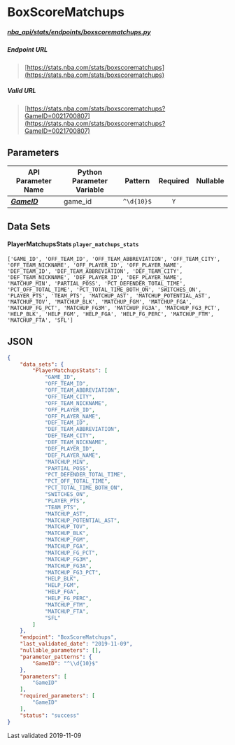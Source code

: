 # BoxScoreMatchups
##### [nba_api/stats/endpoints/boxscorematchups.py](https://github.com/swar/nba_api/blob/master/nba_api/stats/endpoints/boxscorematchups.py)

##### Endpoint URL
>[https://stats.nba.com/stats/boxscorematchups](https://stats.nba.com/stats/boxscorematchups)

##### Valid URL
>[https://stats.nba.com/stats/boxscorematchups?GameID=0021700807](https://stats.nba.com/stats/boxscorematchups?GameID=0021700807)

## Parameters
API Parameter Name | Python Parameter Variable | Pattern | Required | Nullable
------------ | ------------ | :-----------: | :---: | :---:
[_**GameID**_](https://github.com/swar/nba_api/blob/master/docs/nba_api/stats/library/parameters.md#GameID) | game_id | `^\d{10}$` | `Y` |  | 

## Data Sets
#### PlayerMatchupsStats `player_matchups_stats`
```text
['GAME_ID', 'OFF_TEAM_ID', 'OFF_TEAM_ABBREVIATION', 'OFF_TEAM_CITY', 'OFF_TEAM_NICKNAME', 'OFF_PLAYER_ID', 'OFF_PLAYER_NAME', 'DEF_TEAM_ID', 'DEF_TEAM_ABBREVIATION', 'DEF_TEAM_CITY', 'DEF_TEAM_NICKNAME', 'DEF_PLAYER_ID', 'DEF_PLAYER_NAME', 'MATCHUP_MIN', 'PARTIAL_POSS', 'PCT_DEFENDER_TOTAL_TIME', 'PCT_OFF_TOTAL_TIME', 'PCT_TOTAL_TIME_BOTH_ON', 'SWITCHES_ON', 'PLAYER_PTS', 'TEAM_PTS', 'MATCHUP_AST', 'MATCHUP_POTENTIAL_AST', 'MATCHUP_TOV', 'MATCHUP_BLK', 'MATCHUP_FGM', 'MATCHUP_FGA', 'MATCHUP_FG_PCT', 'MATCHUP_FG3M', 'MATCHUP_FG3A', 'MATCHUP_FG3_PCT', 'HELP_BLK', 'HELP_FGM', 'HELP_FGA', 'HELP_FG_PERC', 'MATCHUP_FTM', 'MATCHUP_FTA', 'SFL']
```


## JSON
```json
{
    "data_sets": {
        "PlayerMatchupsStats": [
            "GAME_ID",
            "OFF_TEAM_ID",
            "OFF_TEAM_ABBREVIATION",
            "OFF_TEAM_CITY",
            "OFF_TEAM_NICKNAME",
            "OFF_PLAYER_ID",
            "OFF_PLAYER_NAME",
            "DEF_TEAM_ID",
            "DEF_TEAM_ABBREVIATION",
            "DEF_TEAM_CITY",
            "DEF_TEAM_NICKNAME",
            "DEF_PLAYER_ID",
            "DEF_PLAYER_NAME",
            "MATCHUP_MIN",
            "PARTIAL_POSS",
            "PCT_DEFENDER_TOTAL_TIME",
            "PCT_OFF_TOTAL_TIME",
            "PCT_TOTAL_TIME_BOTH_ON",
            "SWITCHES_ON",
            "PLAYER_PTS",
            "TEAM_PTS",
            "MATCHUP_AST",
            "MATCHUP_POTENTIAL_AST",
            "MATCHUP_TOV",
            "MATCHUP_BLK",
            "MATCHUP_FGM",
            "MATCHUP_FGA",
            "MATCHUP_FG_PCT",
            "MATCHUP_FG3M",
            "MATCHUP_FG3A",
            "MATCHUP_FG3_PCT",
            "HELP_BLK",
            "HELP_FGM",
            "HELP_FGA",
            "HELP_FG_PERC",
            "MATCHUP_FTM",
            "MATCHUP_FTA",
            "SFL"
        ]
    },
    "endpoint": "BoxScoreMatchups",
    "last_validated_date": "2019-11-09",
    "nullable_parameters": [],
    "parameter_patterns": {
        "GameID": "^\\d{10}$"
    },
    "parameters": [
        "GameID"
    ],
    "required_parameters": [
        "GameID"
    ],
    "status": "success"
}
```

Last validated 2019-11-09
